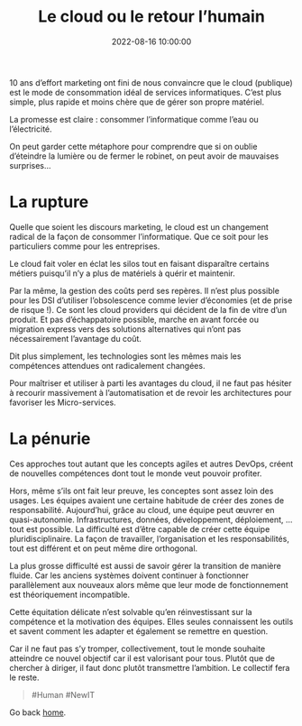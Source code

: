 ﻿---
title: Le cloud ou le retour l’humain
description: "Le cloud a révolutionné notre usage des services informatiques. Ceci a de facto remis l'accent sur la nécessité de devoir mieux gérer les ressources humaines qui sont devenu critique pour assoir les nouveaux challenges."
date: 2022-08-16 10:00:00
categories: [Opinion]
img_path: /assets/img/
---

10 ans d’effort marketing ont fini de nous convaincre que le cloud (publique) est le mode de consommation idéal de services
informatiques. C’est plus simple, plus rapide et moins chère que de gérer son propre matériel.

La promesse est claire : consommer l’informatique comme l’eau ou l’électricité.

On peut garder cette métaphore pour comprendre que si on oublie d’éteindre la lumière ou de fermer le robinet, on peut avoir
de mauvaises surprises…

# La rupture

Quelle que soient les discours marketing, le cloud est un changement radical de la façon de consommer l’informatique. Que ce
soit pour les particuliers comme pour les entreprises.

Le cloud fait voler en éclat les silos tout en faisant disparaître certains métiers puisqu’il n’y a plus de matériels à quérir
et maintenir.

Par la même, la gestion des coûts perd ses repères. Il n’est plus possible pour les DSI d’utiliser l’obsolescence comme levier
d’économies (et de prise de risque !). Ce sont les cloud providers qui décident de la fin de vitre d’un produit. Et pas
d’échappatoire possible, marche en avant forcée ou migration express vers des solutions alternatives qui n’ont pas
nécessairement l’avantage du coût.

Dit plus simplement, les technologies sont les mêmes mais les compétences attendues ont radicalement changées.

Pour maîtriser et utiliser à parti les avantages du cloud, il ne faut pas hésiter à recourir massivement à l’automatisation et de revoir les architectures pour favoriser les Micro-services.

# La pénurie

Ces approches tout autant que les concepts agiles et autres DevOps, créent de nouvelles compétences dont tout le monde veut
pouvoir profiter.

Hors, même s’ils ont fait leur preuve, les conceptes sont assez loin des usages. Les équipes avaient une certaine habitude
de créer des zones de responsabilité. Aujourd’hui, grâce au cloud, une équipe peut œuvrer en quasi-autonomie. Infrastructures,
données, développement, déploiement, … tout est possible. La difficulté est d’être capable de créer cette équipe
pluridisciplinaire. La façon de travailler, l’organisation et les responsabilités, tout est différent et on peut même dire
orthogonal.

La plus grosse difficulté est aussi de savoir gérer la transition de manière fluide. Car les anciens systèmes doivent continuer
à fonctionner parallèlement aux nouveaux alors même que leur mode de fonctionnement est théoriquement incompatible.

Cette équitation délicate n’est solvable qu’en réinvestissant sur la compétence et la motivation des équipes. Elles seules
connaissent les outils et savent comment les adapter et également se remettre en question.

Car il ne faut pas s’y tromper, collectivement, tout le monde souhaite atteindre ce nouvel objectif car il est valorisant pour
tous. Plutôt que de chercher à diriger, il faut donc plutôt transmettre l’ambition. Le collectif fera le reste.

> #Human #NewIT

Go back [home](/).
